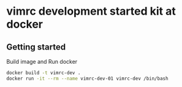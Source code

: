 # vimrc development started kit at docker

## Getting started

Build image and Run docker

```bash
docker build -t vimrc-dev .
docker run -it --rm --name vimrc-dev-01 vimrc-dev /bin/bash
```
